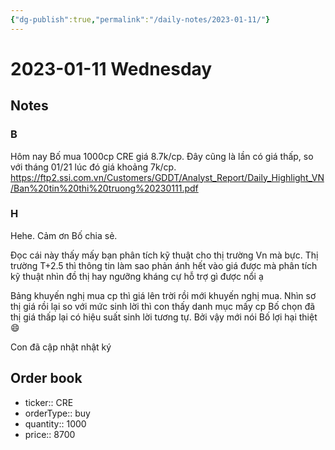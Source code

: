 ```yaml
---
{"dg-publish":true,"permalink":"/daily-notes/2023-01-11/"}
---
```


# 2023-01-11 Wednesday

## Notes

### B

Hôm nay Bố mua 1000cp CRE giá 8.7k/cp. Đây cũng là lần có giá thấp, so với tháng 01/21 lúc đó giá khoảng 7k/cp.
https://ftp2.ssi.com.vn/Customers/GDDT/Analyst_Report/Daily_Highlight_VN/Ban%20tin%20thi%20truong%20230111.pdf

### H

Hehe. Cảm ơn Bố chia sẻ. 

Đọc cái này thấy mấy bạn phân tích kỹ thuật cho thị trường Vn mà bực. Thị trường T+2.5 thì thông tin làm sao phản ánh hết vào giá được mà phân tích kỹ thuật nhìn đồ thị hay ngưỡng kháng cự hỗ trợ gì được nổi ạ 

Bảng khuyến nghị mua cp thì giá lên trời rồi mới khuyến nghị mua. Nhìn sơ thị giá rồi lại so với mức sinh lời thì con thấy danh mục mấy cp Bố chọn đã thị giá thấp lại có hiệu suất sinh lời tương tự. Bởi vậy mới nói Bố lợi hại thiệt 😄

Con đã cập nhật nhật ký

## Order book

- ticker:: CRE
- orderType:: buy
- quantity:: 1000
- price:: 8700
